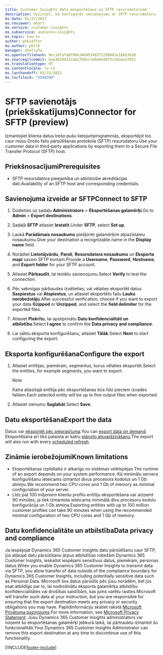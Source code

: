 ```yaml
---
title: Customer Insights datu eksportēšana uz SFTP resursdatoriem
description: Uzziniet, kā konfigurēt savienojumu ar SFTP resursdatoru.
ms.date: 01/27/2021
ms.reviewer: mhart
ms.service: customer-insights
ms.subservice: audience-insights
ms.topic: how-to
author: phkieffer
ms.author: philk
manager: shellyha
ms.openlocfilehash: 9ec14fafa8f99e34b95349371298082e166535d0
ms.sourcegitcommit: bae40184312ab27b95c140a044875c2daea37951
ms.translationtype: HT
ms.contentlocale: lv-LV
ms.lasthandoff: 03/15/2021
ms.locfileid: "5598394"
---
```

# <a name="connector-for-sftp-preview"></a><span data-ttu-id="2b395-103">SFTP savienotājs (priekšskatījums)</span><span class="sxs-lookup"><span data-stu-id="2b395-103">Connector for SFTP (preview)</span></span>

<span data-ttu-id="2b395-104">Izmantojiet klienta datus trešo pušu lietojumprogrammās, eksportējot tos caur mūsu Drošo failu pārsūtīšanas protokola (SFTP) resursdatoru.</span><span class="sxs-lookup"><span data-stu-id="2b395-104">Use your customer data in third-party applications by exporting them to a Secure File Transfer Protocol (SFTP) host.</span></span>

## <a name="prerequisites"></a><span data-ttu-id="2b395-105">Priekšnosacījumi</span><span class="sxs-lookup"><span data-stu-id="2b395-105">Prerequisites</span></span>

- <span data-ttu-id="2b395-106">SFTP resursdatora pieejamība un atbilstošie akreditācijas dati.</span><span class="sxs-lookup"><span data-stu-id="2b395-106">Availability of an SFTP host and corresponding credentials.</span></span>

## <a name="connect-to-sftp"></a><span data-ttu-id="2b395-107">Savienojuma izveide ar SFTP</span><span class="sxs-lookup"><span data-stu-id="2b395-107">Connect to SFTP</span></span>

1. <span data-ttu-id="2b395-108">Dodieties uz sadaļu **Administrators** > **Eksportēšanas galamērķi**.</span><span class="sxs-lookup"><span data-stu-id="2b395-108">Go to **Admin** > **Export destinations**.</span></span>

1. <span data-ttu-id="2b395-109">Sadaļā **SFTP** atlasiet **Iestatīt**.</span><span class="sxs-lookup"><span data-stu-id="2b395-109">Under **SFTP**, select **Set up**.</span></span>

1. <span data-ttu-id="2b395-110">Laukā **Parādāmais nosaukums** piešķiriet galamērķim atpazīstamu nosaukumu.</span><span class="sxs-lookup"><span data-stu-id="2b395-110">Give your destination a recognizable name in the **Display name** field.</span></span>

1. <span data-ttu-id="2b395-111">Norādiet **Lietotājvārdu**, **Paroli**, **Resursdatora nosaukumu** un **Eksporta mapi** savam SFTP kontam.</span><span class="sxs-lookup"><span data-stu-id="2b395-111">Provide a **Username**, **Password**, **Hostname**, and **Export folder** for your SFTP account.</span></span>

1. <span data-ttu-id="2b395-112">Atlasiet **Pārbaudīt**, lai testētu savienojumu.</span><span class="sxs-lookup"><span data-stu-id="2b395-112">Select **Verify** to test the connection.</span></span>

1. <span data-ttu-id="2b395-113">Pēc sekmīgas pārbaudes izvēlieties, vai vēlaties eksportēt datus **Saspiestus** vai **Atspiestus**, un atlasiet eksportēto failu **Lauku norobežotāju**.</span><span class="sxs-lookup"><span data-stu-id="2b395-113">After successful verification, choose if you want to export your data **Gzipped** or **Unzipped**, and select the **field delimiter** for the exported files.</span></span>

1. <span data-ttu-id="2b395-114">Atlasiet **Piekrītu**, lai apstiprinātu **Datu konfidencialitāti un atbilstību**.</span><span class="sxs-lookup"><span data-stu-id="2b395-114">Select **I agree** to confirm the **Data privacy and compliance**.</span></span>

1. <span data-ttu-id="2b395-115">Lai sāktu eksporta konfigurēšanu, atlasiet **Tālāk**.</span><span class="sxs-lookup"><span data-stu-id="2b395-115">Select **Next** to start configuring the export.</span></span>

## <a name="configure-the-export"></a><span data-ttu-id="2b395-116">Eksporta konfigurēšana</span><span class="sxs-lookup"><span data-stu-id="2b395-116">Configure the export</span></span>

1. <span data-ttu-id="2b395-117">Atlasiet entītijas, piemēram, segmentus, kurus vēlaties eksportēt.</span><span class="sxs-lookup"><span data-stu-id="2b395-117">Select the entities, for example segments, you want to export.</span></span>

   > [!NOTE]
   > <span data-ttu-id="2b395-118">Katra atlasītajā entītija pēc eksportēšanas būs līdz pieciem izvades failiem.</span><span class="sxs-lookup"><span data-stu-id="2b395-118">Each selected entity will be up to five output files when exported.</span></span> 

1. <span data-ttu-id="2b395-119">Atlasiet vienumu **Saglabāt**.</span><span class="sxs-lookup"><span data-stu-id="2b395-119">Select **Save**.</span></span>

## <a name="export-the-data"></a><span data-ttu-id="2b395-120">Datu eksportēšana</span><span class="sxs-lookup"><span data-stu-id="2b395-120">Export the data</span></span>

<span data-ttu-id="2b395-121">Datus var [eksportēt pēc pieprasījuma](export-destinations.md).</span><span class="sxs-lookup"><span data-stu-id="2b395-121">You can [export data on demand](export-destinations.md).</span></span> <span data-ttu-id="2b395-122">Eksportēšana arī tiks palaista ar katru [plānoto atsvaidzināšanu](system.md#schedule-tab).</span><span class="sxs-lookup"><span data-stu-id="2b395-122">The export will also run with every [scheduled refresh](system.md#schedule-tab).</span></span>

## <a name="known-limitations"></a><span data-ttu-id="2b395-123">Zināmie ierobežojumi</span><span class="sxs-lookup"><span data-stu-id="2b395-123">Known limitations</span></span>

- <span data-ttu-id="2b395-124">Eksportēšanas izpildlaiks ir atkarīgs no sistēmas veiktspējas.</span><span class="sxs-lookup"><span data-stu-id="2b395-124">The runtime of an export depends on your system performance.</span></span> <span data-ttu-id="2b395-125">Kā minimālu servera konfigurēšanu ieteicams izmantot divus procesora kodolus un 1 Gb atmiņu.</span><span class="sxs-lookup"><span data-stu-id="2b395-125">We recommend two CPU cores and 1 Gb of memory as minimal configuration of your server.</span></span> 
- <span data-ttu-id="2b395-126">Līdz pat 100 miljoniem klientu profilu entītiju eksportēšana var aizņemt 90 minūtes, ja tiek izmantota ieteicama minimālā divu procesoru kodolu konfigurācija un 1 Gb atmiņa.</span><span class="sxs-lookup"><span data-stu-id="2b395-126">Exporting entities with up to 100 million customer profiles can take 90 minutes when using the recommended minimal configuration of two CPU cores and 1 Gb of memory.</span></span> 

## <a name="data-privacy-and-compliance"></a><span data-ttu-id="2b395-127">Datu konfidencialitāte un atbilstība</span><span class="sxs-lookup"><span data-stu-id="2b395-127">Data privacy and compliance</span></span>

<span data-ttu-id="2b395-128">Ja iespējojat Dynamics 365 Customer Insights datu pārsūtīšanu caur SFTP, jūs atļaujat datu pārsūtīšanu ārpus atbilstības robežām Dynamics 365 Customer Insights, ieskaitot iespējami sensitīvus datus, piemēram, personas datus.</span><span class="sxs-lookup"><span data-stu-id="2b395-128">When you enable Dynamics 365 Customer Insights to transmit data via SFTP, you allow transfer of data outside of the compliance boundary for Dynamics 365 Customer Insights, including potentially sensitive data such as Personal Data.</span></span> <span data-ttu-id="2b395-129">Microsoft šos datus pārsūtīs pēc jūsu norādēm, bet jūs esat atbildīgs par to, lai nodrošinātu eksporta galamērķa atbilstību konfidencialitātes vai drošības saistībām, kas jums varētu rasties.</span><span class="sxs-lookup"><span data-stu-id="2b395-129">Microsoft will transfer such data at your instruction, but you are responsible for ensuring that the export destination meets any privacy or security obligations you may have.</span></span> <span data-ttu-id="2b395-130">Papildinformāciju skatiet rakstā [Microsoft Privātuma paziņojums](https://go.microsoft.com/fwlink/?linkid=396732).</span><span class="sxs-lookup"><span data-stu-id="2b395-130">For more information, see [Microsoft Privacy Statement](https://go.microsoft.com/fwlink/?linkid=396732).</span></span>
<span data-ttu-id="2b395-131">Jūsu Dynamics 365 Customer Insights administrators var noņemt šo eksportēšanas galamērķi jebkurā laikā, lai pārtrauktu izmantot šo funkcionalitāti.</span><span class="sxs-lookup"><span data-stu-id="2b395-131">Your Dynamics 365 Customer Insights Administrator can remove this export destination at any time to discontinue use of this functionality.</span></span>


[!INCLUDE[footer-include](../includes/footer-banner.md)]